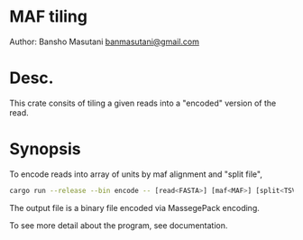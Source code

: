 # MAF tiling

Author: Bansho Masutani banmasutani@gmail.com

# Desc.

This crate consits of tiling a given reads into a "encoded" version of the read.

# Synopsis

To encode reads into array of units by maf alignment and "split file",
```bash
cargo run --release --bin encode -- [read<FASTA>] [maf<MAF>] [split<TSV>] > [encoded<Binary>]
```

The output file is a binary file encoded via MassegePack encoding.

To see more detail about the program, see documentation.

